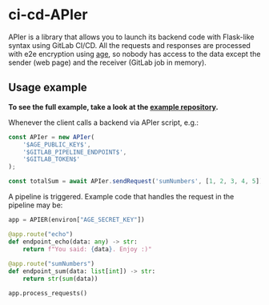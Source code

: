 # ci-cd-APIer

APIer is a library that allows you to launch its backend code with Flask-like syntax using GitLab CI/CD.
All the requests and responses are processed with e2e encryption using [age](https://age-encryption.org/),
so nobody has access to the data except the sender (web page) and the receiver (GitLab job in memory).

## Usage example

**To see the full example, take a look at the [example repository](https://gitlab.com/esoadamo/ci-cd-apier-example/).**

Whenever the client calls a backend via APIer script, e.g.:

```js
const APIer = new APIer(
    '$AGE_PUBLIC_KEY$',
    '$GITLAB_PIPELINE_ENDPOINT$',
    '$GITLAB_TOKEN$'
);

const totalSum = await APIer.sendRequest('sumNumbers', [1, 2, 3, 4, 5]);
```

A pipeline is triggered. Example code that handles the request in the pipeline may be:

```python
app = APIER(environ["AGE_SECRET_KEY"])

@app.route("echo")
def endpoint_echo(data: any) -> str:
    return f"You said: {data}. Enjoy :)"
    
@app.route("sumNumbers")
def endpoint_sum(data: list[int]) -> str:
    return str(sum(data))

app.process_requests()
```
